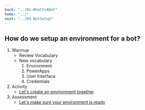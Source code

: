 ```yaml
---
back: "../01-WhatIsABot"
home: "../"
next: "../03-BotSetup"
---
```


## How do we setup an environment for a bot?

1. Warmup
     - Review Vocabulary
     - New vocabulary
        1. Environment
        2. PowerApps
        3. User Interface
        4. Credentials
2. Activity
     - [Let's create an environment together](./ActivityInstructor.md/)
3. Assessment
    - [Let's make sure your environment is ready](./Assessment.md/)
